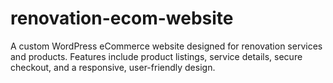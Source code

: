 # renovation-ecom-website
A custom WordPress eCommerce website designed for renovation services and products. Features include product listings, service details, secure checkout, and a responsive, user-friendly design.
